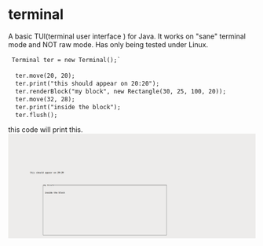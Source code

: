 # terminal

A basic TUI(terminal user interface ) for Java. It works on "sane" terminal mode and NOT raw mode. Has only being tested under Linux. 

     Terminal ter = new Terminal();`  

      ter.move(20, 20);
      ter.print("this should appear on 20:20");
      ter.renderBlock("my block", new Rectangle(30, 25, 100, 20));
      ter.move(32, 28);
      ter.print("inside the block");
      ter.flush();
this code will print this. 
![Alt text](ss.png?raw=true "SS")


